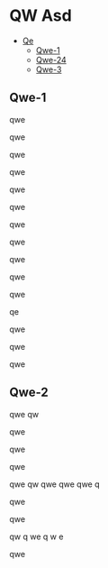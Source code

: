 # QW Asd

* [Qe](#qw-asd)
    * [Qwe-1](#qw)
    * [Qwe-24](#qwe-2)
    * [Qwe-3](#qwe-3)

## Qwe-1

qwe

qwe

qwe

qwe

qwe

qwe

qwe

qwe

qwe

qwe


qwe

qe

qwe

qwe

qwe

## Qwe-2

qwe
qw

qwe

qwe

qwe

qwe
qw
qwe
qwe
qwe
q



qwe

qwe

qw
q
we
q
w
e


qwe
